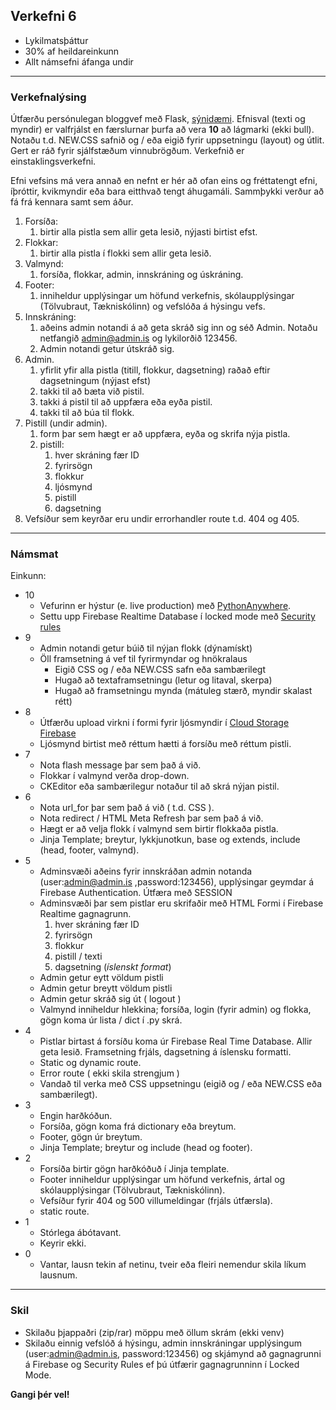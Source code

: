 ## Verkefni 6

- Lykilmatsþáttur
- 30% af heildareinkunn
- Allt námsefni áfanga undir 

---

### Verkefnalýsing

Útfærðu persónulegan bloggvef með Flask, [sýnidæmi](https://blog-admin-ui.netlify.app/). Efnisval (texti og myndir) er valfrjálst en færslurnar þurfa að vera **10** að lágmarki (ekki bull). Notaðu t.d. NEW.CSS safnið og / eða eigið fyrir uppsetningu (layout) og útlit. Gert er ráð fyrir sjálfstæðum vinnubrögðum.  Verkefnið er einstaklingsverkefni.

Efni vefsins má vera annað en nefnt er hér að ofan eins og fréttatengt efni, íþróttir, kvikmyndir eða bara eitthvað tengt áhugamáli.  Sammþykki verður að fá frá kennara samt sem áður.

1. Forsíða: 
    1. birtir alla pistla sem allir geta lesið, nýjasti birtist efst. 
1. Flokkar:
    1. birtir alla pistla í flokki sem allir geta lesið. 
1. Valmynd: 
    1. forsíða, flokkar, admin, innskráning og úskráning.
1. Footer:
    1. inniheldur upplýsingar um höfund verkefnis, skólaupplýsingar (Tölvubraut, Tækniskólinn) og vefslóða á hýsingu vefs.
1. Innskráning:
    1. aðeins admin notandi á að geta skráð sig inn og séð Admin. Notaðu netfangið admin@admin.is og lykilorðið 123456.
    1. Admin notandi getur útskráð sig.
1. Admin. 
    1. yfirlit yfir alla pistla (titill, flokkur, dagsetning) raðað eftir dagsetningum (nýjast efst)
    1. takki til að bæta við pistil.
    1. takki á pistil til að uppfæra eða eyða pistil.
    1. takki til að búa til flokk.
1. Pistill (undir admin).
    1. form þar sem hægt er að uppfæra, eyða og skrifa nýja pistla. 
    1. pistill: 
        1. hver skráning fær ID 
        1. fyrirsögn 
        1. flokkur 
        1. ljósmynd 
        1. pistill 
        1. dagsetning 
1. Vefsíður sem keyrðar eru undir errorhandler route t.d. 404 og 405.

---

### Námsmat 

Einkunn:

- 10 
   - Vefurinn er hýstur (e. live production) með [PythonAnywhere](https://www.pythonanywhere.com/).
   - Settu upp Firebase Realtime Database í locked mode með [Security rules](https://medium.com/@juliomacr/10-firebase-realtime-database-rule-templates-d4894a118a98)   
- 9
   - Admin notandi getur búið til nýjan flokk (dýnamískt)
   - Öll framsetning á vef til fyrirmyndar og hnökralaus
       - Eigið CSS og / eða NEW.CSS safn eða sambærilegt
       - Hugað að textaframsetningu (letur og litaval, skerpa)
       - Hugað að framsetningu mynda (mátuleg stærð, myndir skalast rétt)
- 8 
   - Útfærðu upload virkni í formi fyrir ljósmyndir í [Cloud Storage Firebase](https://firebase.google.com/docs/storage?authuser=0)
   - Ljósmynd birtist með réttum hætti á forsíðu með réttum pistli.
- 7 
   - Nota flash message þar sem það á við.   
   - Flokkar í valmynd verða drop-down.
   - CKEditor eða sambærilegur notaður til að skrá nýjan pistil.
- 6   
   - Nota url_for þar sem það á við ( t.d. CSS ).
   - Nota redirect / HTML Meta Refresh þar sem það á við.
   - Hægt er að velja flokk í valmynd sem birtir flokkaða pistla.
   - Jinja Template; breytur, lykkjunotkun, base og extends, include (head, footer, valmynd).
- 5    
   - Adminsvæði aðeins fyrir innskráðan admin notanda (user:admin@admin.is ,password:123456), upplýsingar geymdar á Firebase Authentication.  Útfæra með SESSION
   - Adminsvæði þar sem pistlar eru skrifaðir með HTML Formi í Firebase Realtime gagnagrunn.  
        1. hver skráning fær ID 
        1. fyrirsögn 
        1. flokkur
        1. pistill / texti
        1. dagsetning (_íslenskt format_)
   - Admin getur eytt völdum pistli 
   - Admin getur breytt völdum pistli
   - Admin getur skráð sig út ( logout )
   - Valmynd inniheldur hlekkina; forsíða, login (fyrir admin) og flokka, gögn koma úr lista / dict í .py skrá.
- 4 
   - Pistlar birtast á forsíðu koma úr Firebase Real Time Database.  Allir geta lesið.  Framsetning frjáls, dagsetning á íslensku formatti.   
   - Static og dynamic route.
   - Error route ( ekki skila strengjum )
   - Vandað til verka með CSS uppsetningu (eigið og / eða NEW.CSS eða sambærilegt).
- 3 
   - Engin harðkóðun.
   - Forsíða, gögn koma frá dictionary eða breytum.
   - Footer, gögn úr breytum.
   - Jinja Template; breytur og include (head og footer).
- 2 
   - Forsíða birtir gögn harðkóðuð í Jinja template.  
   - Footer inniheldur upplýsingar um höfund verkefnis, ártal og skólaupplýsingar (Tölvubraut, Tækniskólinn).
   - Vefsíður fyrir 404 og 500 villumeldingar (frjáls útfærsla).
   - static route.
- 1 
   - Stórlega ábótavant.
   - Keyrir ekki.
- 0 
   - Vantar, lausn tekin af netinu, tveir eða fleiri nemendur skila líkum lausnum.

---

### Skil

- Skilaðu þjappaðri (zip/rar) möppu með öllum skrám (ekki venv) 
- Skilaðu einnig vefslóð á hýsingu, admin innskráningar upplýsingum (user:admin@admin.is, password:123456) og skjámynd að gagnagrunni á Firebase og Security Rules ef þú útfærir gagnagrunninn í Locked Mode.

**Gangi þér vel!**
